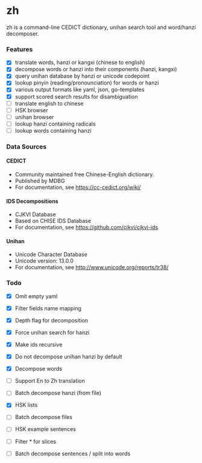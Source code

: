 # zh
zh is a command-line CEDICT dictionary, unihan search tool and word/hanzi decomposer.

### Features

- [x] translate words, hanzi or kangxi (chinese to english)
- [x] decompose words or hanzi into their components (hanzi, kangxi)
- [x] query unihan database by hanzi or unicode codepoint
- [x] lookup pinyin (reading/pronounciation) for words or hanzi
- [x] various output formats like yaml, json, go-templates
- [x] support scored search results for disambiguation
- [ ] translate english to chinese
- [ ] HSK browser
- [ ] unihan browser
- [ ] lookup hanzi containing radicals
- [ ] lookup words containing hanzi

### Data Sources

#### CEDICT
- Community maintained free Chinese-English dictionary.
- Published by MDBG
- For documentation, see https://cc-cedict.org/wiki/

#### IDS Decompositions
- CJKVI Database
- Based on CHISE IDS Database
- For documentation, see https://github.com/cjkvi/cjkvi-ids

#### Unihan
- Unicode Character Database
- Unicode version: 13.0.0
- For documentation, see http://www.unicode.org/reports/tr38/

### Todo

- [x] Omit empty yaml
- [x] Filter fields name mapping
- [x] Depth flag for decomposition
- [x] Force unihan search for hanzi
- [x] Make ids recursive
- [x] Do not decompose unihan hanzi by default
- [x] Decompose words
- [ ] Support En to Zh translation
- [ ] Batch decompose hanzi (from file)
- [x] HSK lists
- [ ] Batch decompose files
- [ ] HSK example sentences
- [ ] Filter * for slices
- [ ] Batch decompose sentences / split into words

